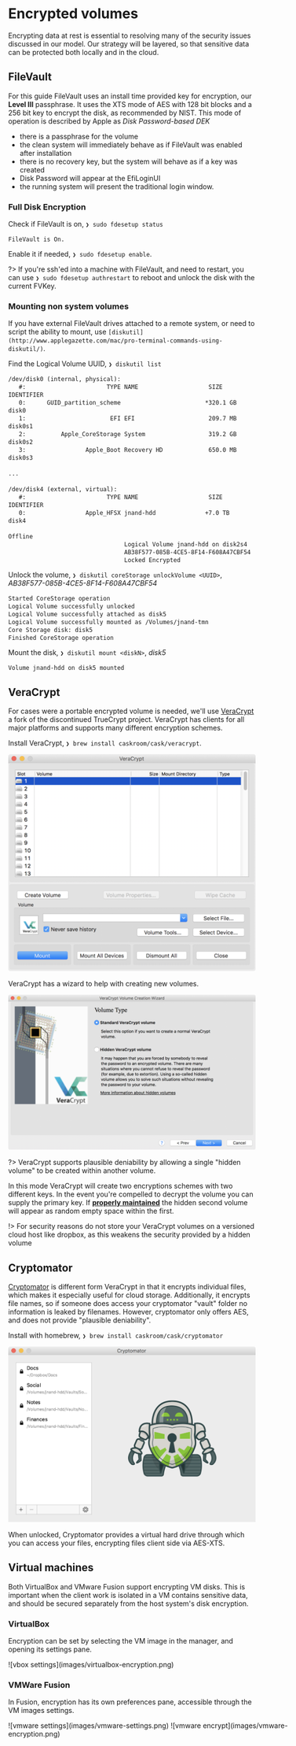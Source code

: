 
Encrypted volumes
==================

Encrypting data at rest is essential to resolving many of the security issues discussed in our model. Our strategy will be layered, so that sensitive data can be protected both locally and in the cloud.

FileVault
---------

For this guide FileVault uses an install time provided key for encryption, our **Level III** passphrase. It uses the XTS mode of AES with 128 bit blocks and a 256 bit key to encrypt the disk, as recommended by NIST. This mode of operation is described by Apple as _Disk Password-based DEK_

- there is a passphrase for the volume
- the clean system will immediately behave as if FileVault was enabled after installation
- there is no recovery key, but the system will behave as if a key was created
- Disk Password will appear at the EfiLoginUI
- the running system will present the traditional login window.

### Full Disk Encryption ###

Check if FileVault is on, `❯ sudo fdesetup status`

```stdout
FileVault is On.
```

Enable it if needed, `❯ sudo fdesetup enable`.

?> If you're ssh'ed into a machine with FileVault, and need to restart, you can use `❯ sudo fdesetup authrestart` to reboot and unlock the disk with the current FVKey.


### Mounting non system volumes ###

If you have external FileVault drives attached to a remote system, or need to script the ability to mount, use `[diskutil](http://www.applegazette.com/mac/pro-terminal-commands-using-diskutil/)`.

Find the Logical Volume UUID,  `❯ diskutil list`

```stdout
/dev/disk0 (internal, physical):
   #:                       TYPE NAME                    SIZE       IDENTIFIER
   0:      GUID_partition_scheme                        *320.1 GB   disk0
   1:                        EFI EFI                     209.7 MB   disk0s1
   2:          Apple_CoreStorage System                  319.2 GB   disk0s2
   3:                 Apple_Boot Recovery HD             650.0 MB   disk0s3

...

/dev/disk4 (external, virtual):
   #:                       TYPE NAME                    SIZE       IDENTIFIER
   0:                 Apple_HFSX jnand-hdd              +7.0 TB     disk4

Offline
                                 Logical Volume jnand-hdd on disk2s4
                                 AB38F577-085B-4CE5-8F14-F608A47CBF54
                                 Locked Encrypted
```

Unlock the volume, `❯ diskutil coreStorage unlockVolume <UUID>`, _AB38F577-085B-4CE5-8F14-F608A47CBF54_

```stdout
Started CoreStorage operation
Logical Volume successfully unlocked
Logical Volume successfully attached as disk5
Logical Volume successfully mounted as /Volumes/jnand-tmn
Core Storage disk: disk5
Finished CoreStorage operation
```

Mount the disk, `❯ diskutil mount <diskN>`, _disk5_

```stdout
Volume jnand-hdd on disk5 mounted
```


VeraCrypt
---------

For cases were a portable encrypted volume is needed, we'll use [VeraCrypt](https://www.veracrypt.fr/code/VeraCrypt/) a fork of the discontinued TrueCrypt project. VeraCrypt has clients for all major platforms and supports many different encryption schemes.

Install VeraCrypt, `❯ brew install caskroom/cask/veracrypt`.

![VeraCrypt](images/veracrypt-main.png)

VeraCrypt has a wizard to help with creating new volumes.

![Hidden volume](images/veracrypt-wizard.png)

?> VeraCrypt supports plausible deniability by allowing a single "hidden volume" to be created within another volume.

In this mode VeraCrypt will create two encryptions schemes with two different keys. In the event you're compelled to decrypt the volume you can supply the primary key. If **[properly maintained](https://www.veracrypt.fr/en/Security%20Requirements%20for%20Hidden%20Volumes.html)** the hidden second volume will appear as random empty space within the first.

!> For security reasons do not store your VeraCrypt volumes on a versioned cloud host like dropbox, as this weakens the security provided by a hidden volume


Cryptomator
-----------

[Cryptomator](https://cryptomator.org/) is different form VeraCrypt in that it encrypts individual files, which makes it especially useful for cloud storage. Additionally, it encrypts file names, so if someone does access your cryptomator "vault" folder no information is leaked by filenames. However, cryptomator only offers AES, and does not provide "plausible deniability".


Install with homebrew, `❯ brew install caskroom/cask/cryptomator`

![Cryptomator](images/cryptomator.png)

When unlocked, Cryptomator provides a virtual hard drive through which you can access your files, encrypting files client side via AES-XTS.


Virtual machines
-----------------

Both VirtualBox and VMware Fusion support encrypting VM disks. This is important when the client work is isolated in a VM contains sensitive data, and should be secured separately from the host system's disk encryption.

### VirtualBox ###

Encryption can be set by selecting the VM image in the manager, and opening its settings pane.

<div class="center" style="width: 600px">
    ![vbox settings](images/virtualbox-encryption.png)
</div>

### VMWare Fusion ###

In Fusion, encryption has its own preferences pane, accessible through the VM images settings.

<div class="center" style="width: 600px">
    ![vmware settings](images/vmware-settings.png)
    ![vmware encrypt](images/vmware-encryption.png)
</div>  

